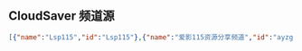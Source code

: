 ## CloudSaver 频道源

```json
[{"name":"Lsp115","id":"Lsp115"},{"name":"爱影115资源分享频道","id":"ayzgzf"},{"name":"Shares_115_Channel","id":"Channel_Shares_115"}]
```
